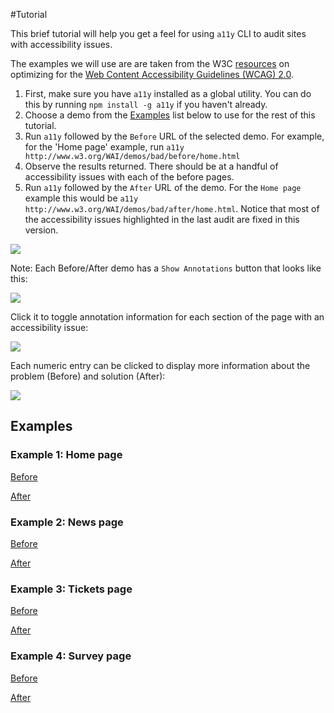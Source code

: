 #Tutorial

This brief tutorial will help you get a feel for using `a11y` CLI to audit sites with accessibility issues.

The examples we will use are are taken from the W3C [resources](http://www.w3.org/WAI/demos/bad/) on optimizing for the [Web Content Accessibility Guidelines (WCAG) 2.0](http://www.w3.org/TR/WCAG20/).

 1. First, make sure you have `a11y` installed as a global utility. You can do this by running `npm install -g a11y` if you haven't already.
 2. Choose a demo from the [Examples](#examples) list below to use for the rest of this tutorial.
 3. Run `a11y` followed by the `Before` URL of the selected demo. For example, for the 'Home page' example, run `a11y http://www.w3.org/WAI/demos/bad/before/home.html`
 4. Observe the results returned. There should be at a handful of accessibility issues with each of the before pages.
 5. Run `a11y` followed by the `After` URL of the demo. For the `Home page` example this would be `a11y http://www.w3.org/WAI/demos/bad/after/home.html`. Notice that most of the accessibility issues highlighted in the last audit are fixed in this version.

![](http://i.imgur.com/QnDS92L.png)

Note: Each Before/After demo has a `Show Annotations` button that looks like this:

![](http://i.imgur.com/sCGdv72.png)

Click it to toggle annotation information for each section of the page with an accessibility issue:

![](http://i.imgur.com/CI41X00.png)

Each numeric entry can be clicked to display more information about the problem (Before) and solution (After):

![](http://i.imgur.com/k6jX3O8.png)

## Examples

### Example 1: Home page

 [Before](http://www.w3.org/WAI/demos/bad/before/home.html)

 [After](http://www.w3.org/WAI/demos/bad/after/home.html)

### Example 2: News page

 [Before](http://www.w3.org/WAI/demos/bad/before/news.html)

 [After](http://www.w3.org/WAI/demos/bad/after/news.html)

### Example 3: Tickets page

 [Before](http://www.w3.org/WAI/demos/bad/before/tickets.html)

 [After](http://www.w3.org/WAI/demos/bad/after/tickets.html)

### Example 4: Survey page

 [Before](http://www.w3.org/WAI/demos/bad/before/survey.html)

 [After](http://www.w3.org/WAI/demos/bad/after/survey.html)
